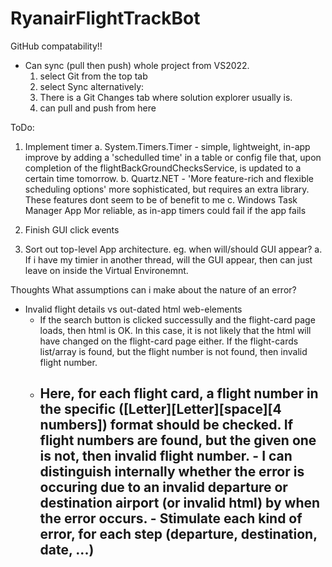 # RyanairFlightTrackBot

GitHub compatability!!
 - Can sync (pull then push) whole project from VS2022. 
    1. select Git from the top tab
    2. select Sync
    alternatively:
    1. There is a Git Changes tab where solution explorer usually is. 
    2. can pull and push from here


ToDo:
1. Implement timer
   a. System.Timers.Timer - simple, lightweight, in-app
        improve by adding a 'schedulled time' in a table or config file that, upon completion of the flightBackGroundChecksService, is updated to a certain time tomorrow.
   b. Quartz.NET - 'More feature-rich and flexible scheduling options'
      more sophisticated, but requires an extra library. These features dont seem to be of benefit to me
   c. Windows Task Manager App
      Mor reliable, as in-app timers could fail if the app fails

2. Finish GUI click events

3. Sort out top-level App architecture. eg. when will/should GUI appear?
   a. If i have my timier in another thread, will the GUI appear, then can just leave on inside the Virtual Environemnt.





Thoughts
What assumptions can i make about the nature of an error?
 - Invalid flight details vs out-dated html web-elements
     - If the search button is clicked successully and the flight-card page loads, then html is OK. In this case, it is not likely that the html will have changed on the flight-card page either. If the flight-cards list/array is found, but the flight number is not found, then invalid flight number.
     - Here, for each flight card, a flight number in the specific ([Letter][Letter][space][4 numbers]) format should be checked. If flight numbers are found, but the given one is not, then invalid flight number.
           - I can distinguish internally whether the error is occuring due to an invalid departure or destination airport (or invalid html) by when the error occurs.
               - Stimulate each kind of error, for each step (departure, destination, date, ...)
       - 
        
